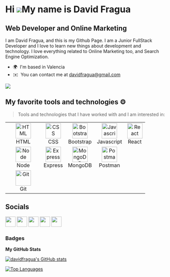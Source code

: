 Hi ![](https://user-images.githubusercontent.com/18350557/176309783-0785949b-9127-417c-8b55-ab5a4333674e.gif)My name is David Fragua
====================================================================================================================================

Web Developer and Online Marketing
----------------------------------

I am David Fragua, and this is my Github Page. I am a Junior FullStack Developer and I love to learn new things about development and technology. I love everything related to Online Marketing too, and Search Engine Optimization.

* 🌍  I'm based in Valencia
* ✉️  You can contact me at [davidfragua@gmail.com](mailto:davidfragua@gmail.com)

<a href="https://www.twitter.com/davidfragua" target="_blank" rel="noreferrer" alt="Twitter David Fragua"><img
src="https://img.shields.io/twitter/follow/davidfragua?logo=twitter&style=for-the-badge&color=0891b2&labelColor=1c1917"
/></a>


## My favorite tools and technologies ⚙️ 

> Tools and technologies that I have worked with and I am interested in:
<table>
  <tr>
    <td align="center" >
      <a href="#">
        <img src="https://skillicons.dev/icons?i=html" width="48" height="48" alt="HTML" />
      </a>
      <br>HTML
    </td>
     <td align="center">
        <img src="https://skillicons.dev/icons?i=css"  width="48" height="48" alt="CSS" />
      <br>CSS
    </td>
    <td align="center">
        <img src="https://skillicons.dev/icons?i=bootstrap"  width="48" height="48" alt="Bootstrap" />
      <br>Bootstrap
    </td>
    <td align="center">
        <img src="https://skillicons.dev/icons?i=js"  width="48" height="48" alt="Javascript" />
      <br>Javascript
    </td>
    <td align="center">
        <img src="https://skillicons.dev/icons?i=react"  width="48" height="48" alt="React" />
      <br>React
    </td>
  </tr>
  <tr>
    <td align="center"> 
      <img src="https://skillicons.dev/icons?i=nodejs"  width="48" height="48" alt="Node" />
      <br>Node
    </td>
     <td align="center">
        <img src="https://skillicons.dev/icons?i=express"  width="48" height="48" alt="Express" />
      <br>Express
    </td>
    <td align="center">
       <img src="https://skillicons.dev/icons?i=mongodb"  width="48" height="48" alt="MongoDB" />
      <br>MongoDB
    </td>
    <td align="center">
       <img src="https://user-images.githubusercontent.com/25181517/192109061-e138ca71-337c-4019-8d42-4792fdaa7128.png" width="48" height="48" alt="Postman" />
      <br>Postman
    </td>
  </tr>
 <tr>
        <td align="center" width="96">
        <img src="https://skillicons.dev/icons?i=git"  width="48" height="48" alt="Git" />
      <br>Git
    </td>
   
 </tr>
</table>




## Socials

<p align="left"> <a href="https://discord.com/users/David Fragua#4168" target="_blank" rel="noreferrer"><img src="https://raw.githubusercontent.com/danielcranney/readme-generator/main/public/icons/socials/discord.svg" width="32" height="32" /></a> <a href="https://www.github.com/davidfragua" target="_blank" rel="noreferrer"><img src="https://raw.githubusercontent.com/danielcranney/readme-generator/main/public/icons/socials/github.svg" width="32" height="32" /></a> <a href="http://www.instagram.com/david.fragua" target="_blank" rel="noreferrer"><img src="https://raw.githubusercontent.com/danielcranney/readme-generator/main/public/icons/socials/instagram.svg" width="32" height="32" /></a> <a href="https://www.linkedin.com/in/davidfragua/" target="_blank" rel="noreferrer"><img src="https://raw.githubusercontent.com/danielcranney/readme-generator/main/public/icons/socials/linkedin.svg" width="32" height="32" /></a> <a href="https://www.twitter.com/davidfragua" target="_blank" rel="noreferrer"><img src="https://raw.githubusercontent.com/danielcranney/readme-generator/main/public/icons/socials/twitter.svg" width="32" height="32" /></a></p>

### Badges

<b>My GitHub Stats</b>

<a href="http://www.github.com/davidfragua"><img src="https://github-readme-stats.vercel.app/api?username=davidfragua&show_icons=true&hide=&count_private=true&title_color=0891b2&text_color=ffffff&icon_color=0891b2&bg_color=1c1917&hide_border=true&show_icons=true" alt="davidfragua's GitHub stats" /></a>

<a href="https://github.com/davidfragua" align="left"><img src="https://github-readme-stats.vercel.app/api/top-langs/?username=davidfragua&langs_count=10&title_color=0891b2&text_color=ffffff&icon_color=0891b2&bg_color=1c1917&hide_border=true&locale=en&custom_title=Top%20%Languages" alt="Top Languages" /></a>
